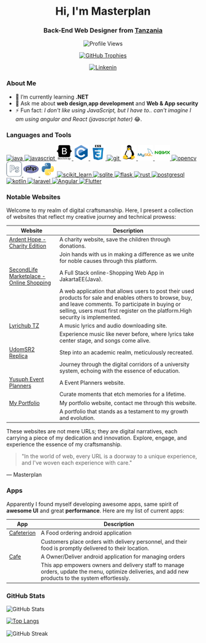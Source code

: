 <div align="center">
  <h1>Hi, I'm Masterplan</h1>
  <h3>Back-End Web Designer from <a href='https://www.tanzania.go.tz/'>Tanzania</a></h3>
  
  <p>
    <img src="https://komarev.com/ghpvc/?username=reprogamaco&label=Profile%20views&color=0e75b6&style=flat" alt="Profile Views" />
  </p>
  
  <p>
    <a href="https://github.com/ryo-ma/github-profile-trophy">
      <img src="https://github-profile-trophy.vercel.app/?username=reprogamaco" alt="GitHub Trophies" />
    </a>
  </p>
  
  <p>
    <a href="www.linkedin.com/in/isaac-james-0297a8247" target="_blank">
      <img src="https://www.edigitalagency.com.au/wp-content/uploads/Linkedin-logo-png.png" alt="Linkenin" width="120" height="40" />
    </a>
  </p>
</div>

### About Me

- 🌱 I’m currently learning **.NET**
- 💬 Ask me about **web design**,**app development** and **Web & App security**
- ⚡ Fun fact: *I don't like using JavaScript, but I have to.. can't imagine I am using angular and React (javascript hater)* 😂.

### Languages and Tools

<p align="left">
  <a href="https://www.java.com/en/" target="_blank" rel="noreferrer" title="since 2018">
    <img src="https://upload.wikimedia.org/wikipedia/en/thumb/3/30/Java_programming_language_logo.svg/121px-Java_programming_language_logo.svg.png" alt="java " width="40" height="40" />
  </a>
  <a href="https://developer.mozilla.org/en-US/docs/Web/JavaScript" target="_blank" rel="noreferrer" title="since 2016">
    <img src="https://upload.wikimedia.org/wikipedia/commons/thumb/6/6a/JavaScript-logo.png/600px-JavaScript-logo.png" alt="javascript " width="40" height="40" />
  </a>
  <a href="https://getbootstrap.com" target="_blank" rel="noreferrer" title="since 2019">
    <img src="https://raw.githubusercontent.com/devicons/devicon/master/icons/bootstrap/bootstrap-plain-wordmark.svg" alt="bootstrap " width="40" height="40" />
  </a>
  <a href="https://www.cprogramming.com/" target="_blank" rel="noreferrer" title="since 2019">
    <img src="https://raw.githubusercontent.com/devicons/devicon/master/icons/c/c-original.svg" alt="c " width="40" height="40" />
  </a>
  <a href="https://www.w3schools.com/css/" target="_blank" rel="noreferrer" title="since 2016">
    <img src="https://raw.githubusercontent.com/devicons/devicon/master/icons/css3/css3-original-wordmark.svg" alt="css3 " width="40" height="40" />
  </a>
  <a href="https://git-scm.com/" target="_blank" rel="noreferrer" title="since 2019">
    <img src="https://www.vectorlogo.zone/logos/git-scm/git-scm-icon.svg" alt="git " width="40" height="40" />
  </a>
  <a href="https://www.linux.org/" target="_blank" rel="noreferrer" title="since 2019">
    <img src="https://raw.githubusercontent.com/devicons/devicon/master/icons/linux/linux-original.svg" alt="linux " width="40" height="40" />
  </a>
  <a href="https://www.mysql.com/" target="_blank" rel="noreferrer" title="since 2017">
    <img src="https://raw.githubusercontent.com/devicons/devicon/master/icons/mysql/mysql-original-wordmark.svg" alt="mysql " width="40" height="40" />
  </a>
  <a href="https://www.nginx.com" target="_blank" rel="noreferrer" title=" since 2017">
    <img src="https://raw.githubusercontent.com/devicons/devicon/master/icons/nginx/nginx-original.svg" alt="nginx" width="40" height="40" />
  </a>
  <a href="https://opencv.org/" target="_blank" rel="noreferrer" title=" since 2022">
    <img src="https://www.vectorlogo.zone/logos/opencv/opencv-icon.svg" alt="opencv" width="40" height="40" />
  </a>
  <a href="https://www.photoshop.com/en" target="_blank" rel="noreferrer" title=" since 2015">
    <img src="https://raw.githubusercontent.com/devicons/devicon/master/icons/photoshop/photoshop-line.svg" alt="photoshop" width="40" height="40" />
  </a>
  <a href="https://www.php.net" target="_blank" rel="noreferrer" title="since 2016">
    <img src="https://raw.githubusercontent.com/devicons/devicon/master/icons/php/php-original.svg" alt="php " width="40" height="40" />
  </a>
  <a href="https://www.python.org" target="_blank" rel="noreferrer" title="since 2016">
    <img src="https://raw.githubusercontent.com/devicons/devicon/master/icons/python/python-original.svg" alt="python " width="40" height="40" />
  </a>
  <a href="https://scikit-learn.org/" target="_blank" rel="noreferrer" title="since 2021">
    <img src="https://upload.wikimedia.org/wikipedia/commons/0/05/Scikit_learn_logo_small.svg" alt="scikit_learn " width="40" height="40" />
  </a>
  <a href="https://www.sqlite.org/" target="_blank" rel="noreferrer"title="since 2019">
    <img src="https://www.vectorlogo.zone/logos/sqlite/sqlite-icon.svg" alt="sqlite " width="40" height="40" />
  </a>
  <a href='https://flask.palletsprojects.com' title="since 2022">
    <img src="https://www.nicepng.com/png/detail/98-984992_flask-web-framework.png" alt="flask " width="40" height="40" />
  </a>
  <a href='https://www.rust-lang.org/' title="since 2022">
    <img src="https://upload.wikimedia.org/wikipedia/commons/d/d5/Rust_programming_language_black_logo.svg" alt="rust " width="40" height="40" />
  </a>
  <a href='https://www.postgresql.org/' title="since 2022">
    <img src="https://upload.wikimedia.org/wikipedia/commons/thumb/2/29/Postgresql_elephant.svg/540px-Postgresql_elephant.svg.png" alt="postgresql " width="40" height="40" />
  </a>
  <a href='https://kotlinlang.org/' title="since July 2022">
    <img src="https://seeklogo.com/images/K/kotlin-logo-E4C9B2C4CF-seeklogo.com.png" alt="kotlin " width="100" height="40" />
  </a>
  <a href='https://laravel.com/' title="since August 2023">
    <img src="https://cdn.icon-icons.com/icons2/2699/PNG/512/laravel_logo_icon_170314.png" alt="laravel " width="100" height="40" />
  </a>
  <a href='https://angular.io/' title="since January 2024">
    <img src="https://upload.wikimedia.org/wikipedia/commons/c/cf/Angular_full_color_logo.svg" alt="Angular " width="100" height="40" />
  </a>
  <a href='https:flutter.dev/' title="since August 2023">
    <img src="https://upload.wikimedia.org/wikipedia/commons/1/17/Google-flutter-logo.png" alt="Flutter " width="100" height="40" />
  </a>
</p>

### Notable Websites

Welcome to my realm of digital craftsmanship. Here, I present a collection of websites that reflect my creative journey and technical prowess:

| Website                         | Description                                                                                   |
|---------------------------------|-----------------------------------------------------------------------------------------------|
| [Ardent Hope - Charity Edition](https://ardenthope.vercel.app)   | A charity website, save the children through donations.                                                  |
|                                 | Join hands with us in making a difference as we unite for noble causes through this platform. |
| [SecondLife Marketplace - Online Shopping](https://github.com/reprogamaco/secondlifemarketplace)   | A Full Stack online-Shopping Web App in JakartaEE(Java).|
|                                 | A web application that allows users to post their used products for sale and enables others to browse, buy, and leave comments. To participate in buying or selling, users must first register on the platform.High security is implemented. |
| [Lyrichub TZ](https://lyrichubtz.000webhostapp.com)               | A music lyrics and audio downloading site.                                       |
|                                 | Experience music like never before, where lyrics take center stage, and songs come alive.     |
| [UdomSR2 Replica](https://udomsr2.000webhostapp.com)              | Step into an academic realm, meticulously recreated.                                         |
|                                 | Journey through the digital corridors of a university system, echoing with the essence of education. |
| [Yusuph Event Planners](https://yusuph-event-planners.vercel.app)| A Event Planners website. |
|                                 | Curate moments that etch memories for a lifetime.                                           |
| [My Portfolio](https://reprogamaco.github.io)                     | My portfolio website, contact me through this website.                   |
|                                 | A portfolio that stands as a testament to my growth and evolution.                            |

These websites are not mere URLs; they are digital narratives, each carrying a piece of my dedication and innovation. Explore, engage, and experience the essence of my craftsmanship.

> "In the world of web, every URL is a doorway to a unique experience, and I've woven each experience with care."

— Masterplan


### Apps

Apparently I found myself developing awesome apps, same spirit of **awesome UI** and great **performance**. Here are my list of current apps:

| App                         | Description                                                                                   |
|---------------------------------|-----------------------------------------------------------------------------------------------|
| [Cafeterion](https://github.com/reprogamaco/cafeterion-customers-app)   | A Food ordering android application                                    |
|                                 | Customers place orders with delivery personnel, and their food is promptly delivered to their location.  |
| [Cafe](https://github.com/reprogamaco/cafe-owner-android-application)   | A Owner/Deliver android application for managing orders                |
|                                  | This app empowers owners and delivery staff to manage orders, update the menu, optimize deliveries, and add new products to the system effortlessly.                |


### GitHub Stats

![GitHub Stats](https://github-readme-stats.vercel.app/api?username=reprogamaco&count_private=true&show_icons=true)

[![Top Langs](https://github-readme-stats.vercel.app/api/top-langs/?username=reprogamaco&langs_count=8)](https://github.com/reprogamaco/github-readme-stats)

<p>
  <img align="center" src="https://github-readme-streak-stats.herokuapp.com/?user=reprogamaco" alt="GitHub Streak" />
</p>
